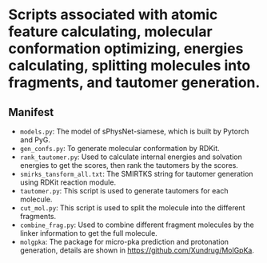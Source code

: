 # Scripts associated with atomic feature calculating, molecular conformation optimizing, energies calculating, splitting molecules into fragments, and tautomer generation.

## Manifest

* `models.py`: The model of sPhysNet-siamese, which is built by Pytorch and PyG.
* `gen_confs.py`: To generate molecular conformation by RDKit.
* `rank_tautomer.py`: Used to calculate internal energies and solvation energies to get the scores, then rank the tautomers by the scores.
* `smirks_tansform_all.txt`: The SMIRTKS string for tautomer generation using RDKit reaction module.
* `tautomer.py`: This script is used to generate tautomers for each molecule.
* `cut_mol.py`: This script is used to split the molecule into the different fragments.
* `combine_frag.py`: Used to combine different fragment molecules by the linker information to get the full molecule.
* `molgpka`: The package for micro-pka prediction and protonation generation, details are shown in https://github.com/Xundrug/MolGpKa.

